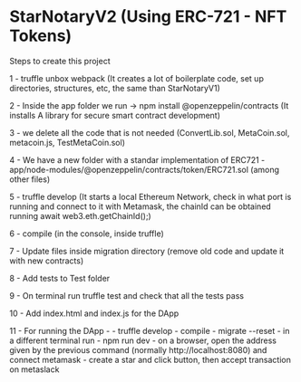 # StarNotaryV2 (Using ERC-721 - NFT Tokens)

Steps to create this project

1 - truffle unbox webpack (It creates a lot of boilerplate code, set up directories, structures, etc, the same than StarNotaryV1)

2 - Inside the app folder we run -> npm install @openzeppelin/contracts (It installs A library for secure smart contract development)

3 - we delete all the code that is not needed (ConvertLib.sol, MetaCoin.sol, metacoin.js, TestMetaCoin.sol)

4 - We have a new folder with a standar implementation of ERC721 - app/node-modules/@openzeppelin/contracts/token/ERC721.sol (among other files)

5 - truffle develop (It starts a local Ethereum Network, check in what port is running and connect to it with Metamask, the chainId can be obtained running await web3.eth.getChainId();)

6 - compile (in the console, inside truffle)

7 - Update files inside migration directory (remove old code and update it with new contracts)

8 - Add tests to Test folder

9 - On terminal run truffle test and check that all the tests pass

10 - Add index.html and index.js for the DApp

11 - For running the DApp - 
	- truffle develop
	- compile
	- migrate --reset
	- in a different terminal run - npm run dev
	- on a browser, open the address given by the previous command (normally http://localhost:8080) and connect metamask
	- create a star and click button, then accept transaction on metaslack